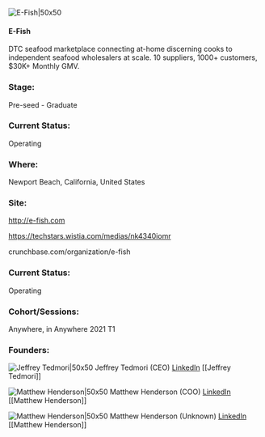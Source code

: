 

![E-Fish|50x50](https://apimg.techstars.com/connect/images/image_files/5ff64c5063138d5e7a00005a/original/White_background.jpg)

#### E-Fish
DTC seafood marketplace connecting at-home discerning cooks to independent seafood wholesalers at scale.  10 suppliers, 1000+ customers,  $30K+ Monthly GMV.

### Stage: 
Pre-seed - Graduate 

### Current Status: 
Operating

### Where:
Newport Beach, California, United States

### Site:
http://e-fish.com

https://techstars.wistia.com/medias/nk4340iomr

crunchbase.com/organization/e-fish

### Current Status: 
Operating

### Cohort/Sessions: 
Anywhere, in Anywhere 2021 T1

### Founders: 

![Jeffrey Tedmori|50x50](https://apimg.techstars.com/connect/images/image_files/5ff64ae2b9541a608700005a/original/Jeff_Tedmori_Headshot.jpg) Jeffrey Tedmori (CEO) [LinkedIn](https://linkedin.com/in/jeffreytedmori) [[Jeffrey Tedmori]]

![Matthew Henderson|50x50](https://apimg.techstars.com/connect/images/image_files/600ed2ee608740000900007a/original/MIT100K-19.jpeg) Matthew Henderson (COO) [LinkedIn](https://linkedin.com/in/matthew-henderson-914b1188) [[Matthew Henderson]]

![Matthew Henderson|50x50](https://www.f6s.com/images/profile-placeholder-user.jpg) Matthew Henderson (Unknown) [LinkedIn](https://) [[Matthew Henderson]]


